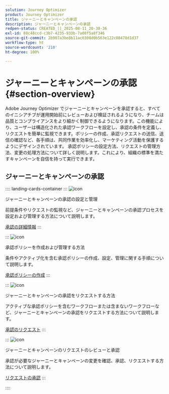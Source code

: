 ```yaml
---
solution: Journey Optimizer
product: Journey Optimizer
title: ジャーニーとキャンペーンの承認
description: ジャーニーとキャンペーンの承認
redpen-status: CREATED_||_2025-08-11_20-30-36
exl-id: 88c48ccd-c3b7-4235-933b-7a08f5a8f346
source-git-commit: 2b907a3be8b11ac6308d0b563e122c88478d1d37
workflow-type: ht
source-wordcount: '210'
ht-degree: 100%

---
```


# ジャーニーとキャンペーンの承認{#section-overview}

Adobe Journey Optimizer でジャーニーとキャンペーンを承認すると、すべてのイニシアチブが運用開始前にレビューおよび検証されるようになり、チームは品質とコンプライアンスをより細かく制御できるようになります。この機能により、ユーザーは構造化された承認ワークフローを設定し、承認の条件を定義し、リクエストを簡単に監視できます。ポリシーの作成、承認リクエストの送信、送信の確認など、各手順は、共同作業を効率化し、マーケティング活動を保護するようにデザインされています。 承認ポリシーの設定方法、リクエストの管理方法、変更の処理方法について詳しく説明します。これにより、組織の標準を満たすキャンペーンを自信を持って実行できます。

## ジャーニーとキャンペーンの承認

:::: landing-cards-container
:::
![icon](https://cdn.experienceleague.adobe.com/icons/book.svg)

ジャーニーとキャンペーンの承認の設定と管理

前提条件やリクエストの監視など、ジャーニーとキャンペーンの承認プロセスを設定および管理する方法について説明します。

[承認の詳細情報](../using/test-approve/gs-approval.md)
:::

:::
![icon](https://cdn.experienceleague.adobe.com/icons/gear.svg?lang=ja)

承認ポリシーを作成および管理する方法

条件やアクティブ化を含む承認ポリシーの作成、設定、管理に関する手順について説明します。

[承認ポリシーの作成](../using/test-approve/approval-policies.md)
:::

:::
![icon](https://cdn.experienceleague.adobe.com/icons/list-check.svg)

ジャーニーとキャンペーンの承認をリクエストする方法

アクティブな承認ポリシーを含むワークフローまたは含まないワークフローなど、ジャーニーとキャンペーンの承認をリクエストする方法について説明します。

[承認のリクエスト](../using/test-approve/request-approval.md)
:::

:::
![icon](https://cdn.experienceleague.adobe.com/icons/shield-halved.svg)

ジャーニーとキャンペーンのリクエストのレビューと承認

承認が必要なジャーニーとキャンペーンの変更を確認、承認、リクエストする方法について説明します。

[リクエストの承認](../using/test-approve/review-approve-request.md)
:::

::::
